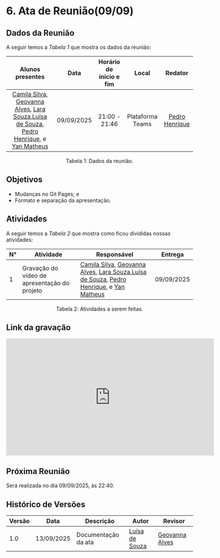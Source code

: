 # 6. Ata de Reunião(09/09)

## Dados da Reunião

A seguir temos a <i>Tabela 1</i> que mostra os dados da reunião:

|                                                                                                                                             Alunos presentes                                                                                                                                              |    Data    | Horário de inicio e fim |      Local       |                      Redator                       |
| :-------------------------------------------------------------------------------------------------------------------------------------------------------------------------------------------------------------------------------------------------------------------------------------------------------: | :--------: | :---------------------: | :--------------: | :------------------------------------------------: |
| [Camila Silva](https://github.com/CamilaSilvaC), [Geovanna Alves](https://github.com/GeovannaUmbelino), [Lara Souza](https://github.com/mel14-hub),[Luísa de Souza](https://github.com/luisa12ll), [Pedro Henrique](https://github.com/pedrohpsantos), e [Yan Matheus](https://github.com/Yanmatheus0812) | 09/09/2025 |      21:00 - 21:46      | Plataforma Teams | [Pedro Henrique](https://github.com/pedrohpsantos) |

<figcaption align="center">Tabela 1: Dados da reunião.</figcaption>

## Objetivos

- Mudanças no Git Pages; e
- Formato e separação da apresentação.

## Atividades

A seguir temos a <i>Tabela 2</i> que mostra como ficou divididas nossas atividades:

| N°  | Atividade                                    | Responsável                                                                                                                                                                                                                                                                                               | Entrega    |
| --- | -------------------------------------------- | --------------------------------------------------------------------------------------------------------------------------------------------------------------------------------------------------------------------------------------------------------------------------------------------------------- | ---------- |
| 1   | Gravação do vídeo de apresentação do projeto | [Camila Silva](https://github.com/CamilaSilvaC), [Geovanna Alves](https://github.com/GeovannaUmbelino), [Lara Souza](https://github.com/mel14-hub),[Luísa de Souza](https://github.com/luisa12ll), [Pedro Henrique](https://github.com/pedrohpsantos), e [Yan Matheus](https://github.com/Yanmatheus0812) | 09/09/2025 |

<figcaption align="center">Tabela 2: Atividades a serem feitas.</figcaption>

## Link da gravação

<iframe width="560" height="315" src="https://www.youtube.com/embed/uHqtkBD9JJI?si=IVmLlU-DFvVR9nh5" title="YouTube video player" frameborder="0" allow="accelerometer; autoplay; clipboard-write; encrypted-media; gyroscope; picture-in-picture; web-share" referrerpolicy="strict-origin-when-cross-origin" allowfullscreen></iframe>

## Próxima Reunião

Será realizada no dia 09/09/2025, às 22:40.

## Histórico de Versões

| Versão | Data       | Descrição           | Autor                                          | Revisor                                               |
| ------ | ---------- | ------------------- | ---------------------------------------------- | ----------------------------------------------------- |
| 1.0    | 13/09/2025 | Documentação da ata | [Luísa de Souza](https://github.com/luisa12ll) | [Geovanna Alves](https://github.com/GeovannaUmbelino) |
